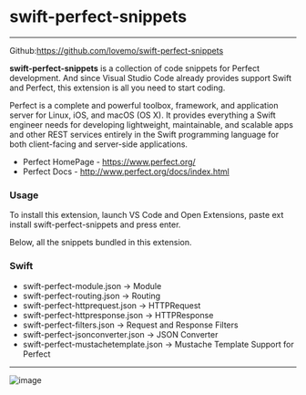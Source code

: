 # swift-perfect-snippets
---
Github:https://github.com/lovemo/swift-perfect-snippets

**swift-perfect-snippets** is a collection of code snippets for Perfect development. And since Visual Studio Code already provides support Swift and Perfect, this extension is all you need to start coding.

Perfect is a complete and powerful toolbox, framework, and application server for Linux, iOS, and macOS (OS X). It provides everything a Swift engineer needs for developing lightweight, maintainable, and scalable apps and other REST services entirely in the Swift programming language for both client-facing and server-side applications.

- Perfect HomePage - https://www.perfect.org/
- Perfect Docs - http://www.perfect.org/docs/index.html

### Usage
To install this extension, launch VS Code and Open Extensions, paste ext install swift-perfect-snippets and press enter.

Below, all the snippets bundled in this extension.

### Swift
- swift-perfect-module.json -> Module
- swift-perfect-routing.json -> Routing
- swift-perfect-httprequest.json -> HTTPRequest
- swift-perfect-httpresponse.json -> HTTPResponse
- swift-perfect-filters.json -> Request and Response Filters
- swift-perfect-jsonconverter.json -> JSON Converter
- swift-perfect-mustachetemplate.json -> Mustache Template Support for Perfect

---

![image](https://github.com/lovemo/swift-perfect-snippets/raw/master/demo.gif)
